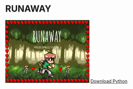 # RUNAWAY
<img src="https://github.com/jwang92805/RUNAWAY/blob/master/Screenshot%201.PNG" height="200px" onclick="alert('Go Away')">
<a href="https://www.python.org/downloads/">Download Python</a>

